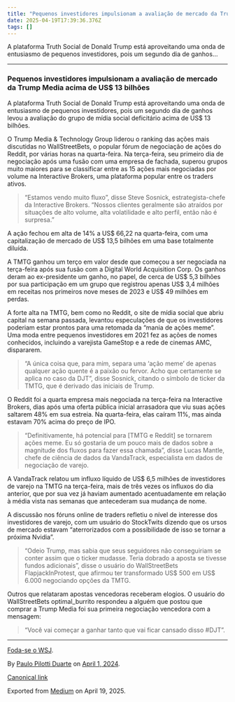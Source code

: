 ```yaml
---
title: "Pequenos investidores impulsionam a avaliação de mercado da Trump Media acima de US$ 13 bilhões"
date: 2025-04-19T17:39:36.376Z
tags: []
---
```


A plataforma Truth Social de Donald Trump está aproveitando uma onda de entusiasmo de pequenos investidores, pois um segundo dia de ganhos…

* * *

### Pequenos investidores impulsionam a avaliação de mercado da Trump Media acima de US$ 13 bilhões

A plataforma Truth Social de Donald Trump está aproveitando uma onda de entusiasmo de pequenos investidores, pois um segundo dia de ganhos levou a avaliação do grupo de mídia social deficitário acima de US$ 13 bilhões.

O Trump Media & Technology Group liderou o ranking das ações mais discutidas no WallStreetBets, o popular fórum de negociação de ações do Reddit, por várias horas na quarta-feira. Na terça-feira, seu primeiro dia de negociação após uma fusão com uma empresa de fachada, superou grupos muito maiores para se classificar entre as 15 ações mais negociadas por volume na Interactive Brokers, uma plataforma popular entre os traders ativos.

> “Estamos vendo muito fluxo”, disse Steve Sosnick, estrategista-chefe da Interactive Brokers. “Nossos clientes geralmente são atraídos por situações de alto volume, alta volatilidade e alto perfil, então não é surpresa.”

A ação fechou em alta de 14% a US$ 66,22 na quarta-feira, com uma capitalização de mercado de US$ 13,5 bilhões em uma base totalmente diluída.

A TMTG ganhou um terço em valor desde que começou a ser negociada na terça-feira após sua fusão com a Digital World Acquisition Corp. Os ganhos deram ao ex-presidente um ganho, no papel, de cerca de US$ 5,3 bilhões por sua participação em um grupo que registrou apenas US$ 3,4 milhões em receitas nos primeiros nove meses de 2023 e US$ 49 milhões em perdas.

A forte alta na TMTG, bem como no Reddit, o site de mídia social que abriu capital na semana passada, levantou especulações de que os investidores poderiam estar prontos para uma retomada da “mania de ações meme”. Uma moda entre pequenos investidores em 2021 fez as ações de nomes conhecidos, incluindo a varejista GameStop e a rede de cinemas AMC, dispararem.

> “A única coisa que, para mim, separa uma ‘ação meme’ de apenas qualquer ação quente é a paixão ou fervor. Acho que certamente se aplica no caso da DJT”, disse Sosnick, citando o símbolo de ticker da TMTG, que é derivado das iniciais de Trump.

O Reddit foi a quarta empresa mais negociada na terça-feira na Interactive Brokers, dias após uma oferta pública inicial arrasadora que viu suas ações saltarem 48% em sua estreia. Na quarta-feira, elas caíram 11%, mas ainda estavam 70% acima do preço de IPO.

> “Definitivamente, há potencial para \[TMTG e Reddit\] se tornarem ações meme. Eu só gostaria de um pouco mais de dados sobre a magnitude dos fluxos para fazer essa chamada”, disse Lucas Mantle, chefe de ciência de dados da VandaTrack, especialista em dados de negociação de varejo.

A VandaTrack relatou um influxo líquido de US$ 6,5 milhões de investidores de varejo na TMTG na terça-feira, mais de três vezes os influxos do dia anterior, que por sua vez já haviam aumentado acentuadamente em relação à média vista nas semanas que antecederam sua mudança de nome.

A discussão nos fóruns online de traders refletiu o nível de interesse dos investidores de varejo, com um usuário do StockTwits dizendo que os ursos de mercado estavam “aterrorizados com a possibilidade de isso se tornar a próxima Nvidia”.

> “Odeio Trump, mas sabia que seus seguidores não conseguiriam se conter assim que o ticker mudasse. Teria dobrado a aposta se tivesse fundos adicionais”, disse o usuário do WallStreetBets FlapjackInProtest, que afirmou ter transformado US$ 500 em US$ 6.000 negociando opções da TMTG.

Outros que relataram apostas vencedoras receberam elogios. O usuário do WallStreetBets optimal\_burrito respondeu a alguém que postou que comprar a Trump Media foi sua primeira negociação vencedora com a mensagem:

> “Você vai começar a ganhar tanto que vai ficar cansado disso #DJT”.

* * *

[Foda-se o WSJ](https://archive.ph/YwV0T).

By [Paulo Pilotti Duarte](https://medium.com/@paulopilotti) on [April 1, 2024](https://medium.com/p/3f52decf58fb).

[Canonical link](https://medium.com/@paulopilotti/pequenos-investidores-impulsionam-a-avalia%C3%A7%C3%A3o-de-mercado-da-trump-media-acima-de-us-13-bilh%C3%B5es-3f52decf58fb)

Exported from [Medium](https://medium.com) on April 19, 2025.